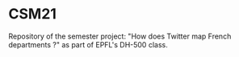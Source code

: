 # CSM21
Repository of the semester project: "How does Twitter map French departments ?" as part of EPFL's DH-500 class.
